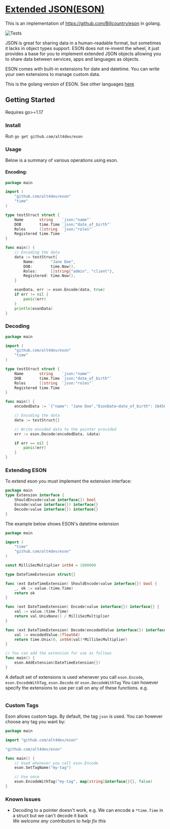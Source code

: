 # [Extended JSON(ESON)](https://pkg.go.dev/mod/github.com/alt4dev/eson)

This is an implementation of https://github.com/Billcountry/eson in golang.

![Tests](https://github.com/alt4dev/eson/workflows/Tests/badge.svg?branch=master)

JSON is great for sharing data in a human-readable format, but sometimes it lacks in object types support.
ESON does not re-invent the wheel, it just provides a base for you to implement extended JSON objects allowing you to
share data between services, apps and languages as objects.

ESON comes with built-in extensions for date and datetime. You can write your own extensions to manage
custom data.

This is the golang version of ESON. See other languages [here](https://github.com/Billcountry/eson#languages)

## Getting Started
Requires go>=1.17

### Install
Run `go get github.com/alt4dev/eson`

### Usage
Below is a summary of various operations using eson.

#### Encoding:

```go
package main

import (
	"github.com/alt4dev/eson"
	"time"
)

type testStruct struct {
	Name       string    `json:"name"`
	DOB        time.Time `json:"date_of_birth"`
	Roles      []string  `json:"roles"`
	Registered time.Time
}

func main() {
	// Encoding the data
	data := testStruct{
		Name:       "Jane Doe",
		DOB:        time.Now(),
		Roles:      []string{"admin", "client"},
		Registered: time.Now(),
	}

	esonData, err := eson.Encode(data, true)
	if err != nil {
		panic(err)
	}
	println(esonData)
}

```

### Decoding

```go
package main

import (
	"github.com/alt4dev/eson"
	"time"
)

type testStruct struct {
	Name       string    `json:"name"`
	DOB        time.Time `json:"date_of_birth"`
	Roles      []string  `json:"roles"`
	Registered time.Time
}

func main() {
	encodedData := `{"name": "Jane Doe","EsonDate~date_of_birth": 1645804498561,"EsonDatetime~Registered": 1645804498561,"roles": ["admin", "client"]}`

	// Encoding the data
	data := testStruct{}

	// Write encoded data to the pointer provided
	err := eson.Decode(encodedData, &data)

	if err == nil {
		panic(err)
	}
}
```

### Extending ESON
To extend eson you must implement the extension interface:
```go
package main
type Extension interface {
	ShouldEncode(value interface{}) bool
	Encode(value interface{}) interface{}
	Decode(value interface{}) interface{}
}
```

The example below shows ESON's datetime extension
```go
package main

import (
	"time"
	"github.com/alt4dev/eson"
)

const MilliSecMultiplier int64 = 1000000

type DateTimeExtension struct{}

func (ext DateTimeExtension) ShouldEncode(value interface{}) bool {
	_, ok := value.(time.Time)
	return ok
}

func (ext DateTimeExtension) Encode(value interface{}) interface{} {
	val := value.(time.Time)
	return val.UnixNano() / MilliSecMultiplier
}

func (ext DateTimeExtension) Decode(encodedValue interface{}) interface{} {
	val := encodedValue.(float64)
	return time.Unix(0, int64(val)*MilliSecMultiplier)
}

// You can add the extension for use as follows
func main() {
    eson.AddExtension(DateTimeExtension{})
}
```

A default set of extensions is used whenever you call `eson.Encode`, `eson.EncodeWithTag`, `eson.Decode` or `eson.DecodeWithTag`
You can however specify the extensions to use per call on any of these functions. e.g.

```go

```

### Custom Tags
Eson allows custom tags. By default, the tag `json` is used. You can however choose any tag you want by:

```go
package main

import "github.com/alt4dev/eson"

"github.com/alt4dev/eson"

func main() {
	// Used whenever you call eson.Encode
	eson.SetTagName("my-tag")

	// Use once
	eson.EncodeWithTag("my-tag", map[string]interface{}{}, false)
}
```

### Known Issues
- Decoding to a pointer doesn't work, e.g. We can encode a `*time.Time` in a struct but we can't decode it back
    <br/>*We welcome any contributors to help fix this*

